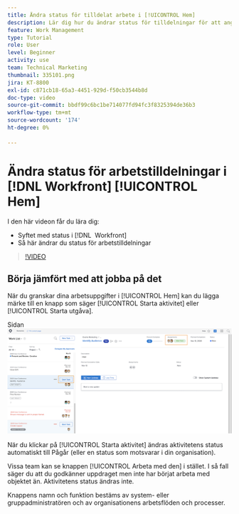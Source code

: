 ```yaml
---
title: Ändra status för tilldelat arbete i [!UICONTROL Hem]
description: Lär dig hur du ändrar status för tilldelningar för att ange att arbete pågår från sidan [!UICONTROL Hem]. Förstå varför status är viktig i  [!DNL &#x200B; Workfront].
feature: Work Management
type: Tutorial
role: User
level: Beginner
activity: use
team: Technical Marketing
thumbnail: 335101.png
jira: KT-8800
exl-id: c871cb18-65a3-4451-929d-f50cb3544b8d
doc-type: video
source-git-commit: bbdf99c6bc1be714077fd94fc3f8325394de36b3
workflow-type: tm+mt
source-wordcount: '174'
ht-degree: 0%

---
```


# Ändra status för arbetstilldelningar i [!DNL Workfront] [!UICONTROL Hem]

I den här videon får du lära dig:

* Syftet med status i [!DNL &#x200B; Workfront]
* Så här ändrar du status för arbetstilldelningar

>[!VIDEO](https://video.tv.adobe.com/v/335101/?quality=12&learn=on&enablevpops=1)

## Börja jämfört med att jobba på det

När du granskar dina arbetsuppgifter i [!UICONTROL Hem] kan du lägga märke till en knapp som säger [!UICONTROL Starta aktivitet] eller [!UICONTROL Starta utgåva].

Sidan ![[!DNL Workfront] [!UICONTROL Hem] där knappen anger [!UICONTROL Starta aktivitet].](assets/worker-fundamentals-1.png)

När du klickar på [!UICONTROL Starta aktivitet] ändras aktivitetens status automatiskt till Pågår (eller en status som motsvarar i din organisation).

Vissa team kan se knappen [!UICONTROL Arbeta med den] i stället. I så fall säger du att du godkänner uppdraget men inte har börjat arbeta med objektet än. Aktivitetens status ändras inte.

Knappens namn och funktion bestäms av system- eller gruppadministratören och av organisationens arbetsflöden och processer.

<!--
learn more URLs
-->
